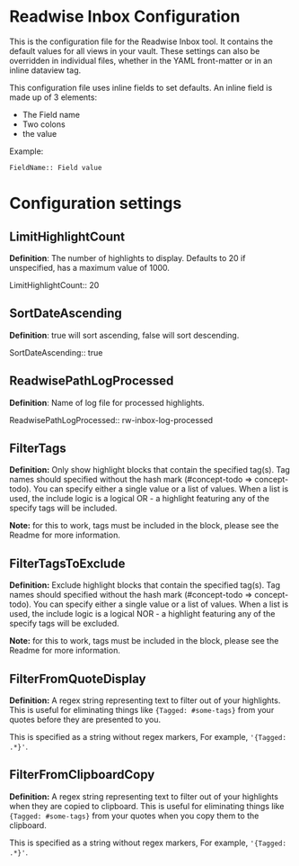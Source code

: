 # Readwise Inbox Configuration

This is the configuration file for the Readwise Inbox tool. It contains the default values for all views in your vault. These settings can also be overridden in individual files, whether in the YAML front-matter or in an inline dataview tag.

This configuration file uses inline fields to set defaults. An inline field is made up of 3 elements:
- The Field name
- Two colons 
- the value


Example:
```
FieldName:: Field value
```

# Configuration settings

## LimitHighlightCount

**Definition**: The number of highlights to display. Defaults to 20 if unspecified, has a maximum value of 1000.

LimitHighlightCount:: 20

## SortDateAscending

**Definition**: true will sort ascending, false will sort descending. 

SortDateAscending:: true

## ReadwisePathLogProcessed

**Definition**: Name of log file for processed highlights.

ReadwisePathLogProcessed:: rw-inbox-log-processed

## FilterTags

**Definition:** Only show highlight blocks that contain the specified tag(s). Tag names should specified without the hash mark (\#concept-todo => concept-todo). You can specify either a single value or a list of values. When a list is used, the include logic is a logical OR - a highlight featuring any of the specify tags will be included.

**Note:** for this to work, tags must be included in the block, please see the Readme for more information.

## FilterTagsToExclude
**Definition:** Exclude highlight blocks that contain the specified tag(s). Tag names should specified without the hash mark (\#concept-todo => concept-todo). You can specify either a single value or a list of values. When a list is used, the include logic is a logical NOR - a highlight featuring any of the specify tags will be excluded.

**Note:** for this to work, tags must be included in the block, please see the Readme for more information.

## FilterFromQuoteDisplay
**Definition:** A regex string representing text to filter out of your highlights. This is useful for eliminating things like `{Tagged: #some-tags}` from your quotes before they are presented to you.

This is specified as a string without regex markers, For example, `'{Tagged: .*}'`. 

## FilterFromClipboardCopy
**Definition:** A regex string representing text to filter out of your highlights when they are copied to clipboard. This is useful for eliminating things like `{Tagged: #some-tags}` from your quotes when you copy them to the clipboard.

This is specified as a string without regex markers, For example, `'{Tagged: .*}'`. 
